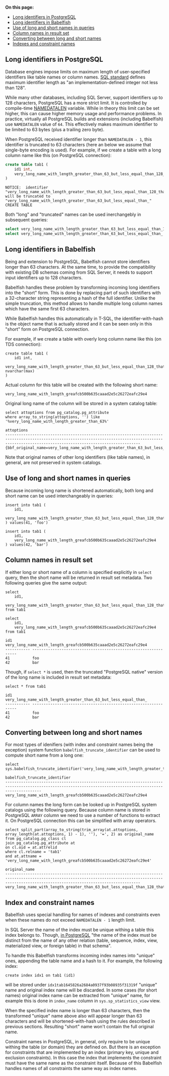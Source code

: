 **On this page:**

 - [Long identifiers in PostgreSQL](#long-identifiers-in-postgresql)
 - [Long identifiers in Babelfish](#long-identifiers-in-babelfish)
 - [Use of long and short names in queries](#use-of-long-and-short-names-in-queries)
 - [Column names in result set](#column-names-in-result-set)
 - [Converting between long and short names](#converting-between-long-and-short-names)
 - [Indexes and constraint names](#index-and-constraint-names)

Long identifiers in PostgreSQL
------------------------------

Database engines impose limits on maximum length of user-specified identifiers like table names or column names. [SQL standard](https://en.wikipedia.org/wiki/ISO/IEC_9075) defines maximum identifier length as "an implementation-defined integer not less than 128".

While many other databases, including SQL Server, support identifiers up to 128 characters, PostgreSQL has a more strict limit. It is controlled by compile-time [NAMEDATALEN](https://pgpedia.info/n/NAMEDATALEN.html) variable. While in theory this limit can be set higher, this can cause higher memory usage and performance problems. In practice, virtually all PostgreSQL builds and extensions (including Babelfish) use `NAMEDATALEN` value of `64`. This effectively makes maximum identifier to be limited to 63 bytes (plus a trailing zero byte).

When PostgreSQL received identifier longer than `NAMEDATALEN - 1`, this identifier is truncated to 63 characters (here an below we assume that single-byte encoding is used). For example, if we create a table with a long column name like this (on PostgreSQL connection):

```sql
create table tab1 (
    id1 int,
    very_long_name_with_length_greater_than_63_but_less_equal_than_128_that_we_would_like_to_test text
)
```
```
NOTICE:  identifier "very_long_name_with_length_greater_than_63_but_less_equal_than_128_that_we_would_like_to_test" will be truncated to "very_long_name_with_length_greater_than_63_but_less_equal_than_"
CREATE TABLE
```

Both "long" and "truncated" names can be used inerchangebly in subsequent queries:

```sql
select very_long_name_with_length_greater_than_63_but_less_equal_than_128_that_we_would_like_to_test from tab1;
select very_long_name_with_length_greater_than_63_but_less_equal_than_ from tab1;
```

Long identifiers in Babelfish
-----------------------------

Being and extension to PostgreSQL, Babelfish cannot store identifiers longer than 63 characters. At the same time, to provide the compatibility with existing DB schemas coming from SQL Server, it needs to support input identifiers up to 128 characters.

Babelfish handles these problem by transforming incoming long identifiers into the "short" form. This is done by replacing part of such identifiers with a 32-character string representing a hash of the full identifier. Unlike the simple truncation, this method allows to handle multiple long column names which have the same first 63 characters.

While Babelfish handles this automatically in T-SQL, the identifier-with-hash is the object name that is actually stored and it can be seen only in this "short" form on PostgreSQL connection.

For example, if we create a table with overly long column name like this (on TDS connection):

```tsql
create table tab1 (
    id1 int,
    very_long_name_with_length_greater_than_63_but_less_equal_than_128_that_we_would_like_to_test nvarchar(max)
)
```

Actual column for this table will be created with the following short name:

```
very_long_name_with_length_greafcb500b635caaad2e5c26272eafc29e4
```

Original long name of the column will be stored in a system catalog table:

```tsql
select attoptions from pg_catalog.pg_attribute
where array_to_string(attoptions, '') like '%very_long_name_with_length_greater_than_63%'
```
```
attoptions
--------------------------------------------------------------------------------------------------------------------------------------------------------------------------------------------------------
{bbf_original_name=very_long_name_with_length_greater_than_63_but_less_equal_than_128_that_we_would_like_to_test}
```

Note that original names of other long identifiers (like table names), in general, are not preserved in system catalogs.

Use of long and short names in queries
--------------------------------------

Because incoming long name is shortened automatically, both long and short name can be used interchangeably in queries:

```tsql
insert into tab1 (
	id1,
	very_long_name_with_length_greater_than_63_but_less_equal_than_128_that_we_would_like_to_test
) values(41, 'foo')
```
```tsql
insert into tab1 (
	id1,
	very_long_name_with_length_greafcb500b635caaad2e5c26272eafc29e4
) values(42, 'bar')
```

Column names in result set
--------------------------

If either long or short name of a column is specified explicitly in `select` query, then the short name will be returned in result set metadata. Two following queries give the same output:

```tsql
select 
    id1,
    very_long_name_with_length_greater_than_63_but_less_equal_than_128_that_we_would_like_to_test
from tab1
```
```tsql
select 
    id1,
    very_long_name_with_length_greafcb500b635caaad2e5c26272eafc29e4
from tab1
```
```
id1         very_long_name_with_length_greafcb500b635caaad2e5c26272eafc29e4
----------- ---------------------------------------------------------------
41          foo
42          bar
```

Though, if `select *` is used, then the truncated "PostgreSQL native" version of the long name is included in result set metadata:

```tsql
select * from tab1
```
```
id1         very_long_name_with_length_greater_than_63_but_less_equal_than_
----------- ---------------------------------------------------------------
41          foo
42          bar
```

Converting between long and short names
---------------------------------------

For most types of idenifiers (with index and constraint names being the exception) system function `babelfish_truncate_identifier` can be used to compute short name from a long one:

```tsql
select sys.babelfish_truncate_identifier('very_long_name_with_length_greater_than_63_but_less_equal_than_128_that_we_would_like_to_test')
```
```
babelfish_truncate_identifier
------------------------------------------------------------------------------------------------------------------------------------------------------------
very_long_name_with_length_greafcb500b635caaad2e5c26272eafc29e4
```

For column names the long form can be looked up in PostgreSQL system catalogs using the following query. Because column name is stored in PostgreSQL `ARRAY` column we need to use a number of functions to extract it. On PostgreSQL connection this can be simplified with array operators.

```tsql
select split_part(array_to_string(trim_array(at.attoptions, array_length(at.attoptions, 1) - 1), ''), '=', 2) as original_name
from pg_catalog.pg_class cl
join pg_catalog.pg_attribute at
on cl.oid = at.attrelid
where cl.relname = 'tab1'
and at.attname = 'very_long_name_with_length_greafcb500b635caaad2e5c26272eafc29e4'
```
```
original_name
--------------------------------------------------------------------------------------------------------------------------------------------------------------------------------------------------------
very_long_name_with_length_greater_than_63_but_less_equal_than_128_that_we_would_like_to_test
```

Index and constraint names
--------------------------

Babelfish uses special handling for names of indexes and constraints even when these names do not exceed `NAMEDATALEN - 1` length limit.

In SQL Server the name of the index must be unique withing a table this index belongs to. Though, [in PostgreSQL](https://www.postgresql.org/docs/16/sql-createindex.html) "the name of the index must be distinct from the name of any other relation (table, sequence, index, view, materialized view, or foreign table) in that schema".

To handle this Babelfish transforms incoming index names into "unique" ones, appending the table name and a hash to it. For example, the following index:

```tsql
create index idx1 on tab1 (id1)
```

will be stored under `idx1tab1645826a2684a0937f93b08935f31319f` "unique" name and original index name will be discarded. In some cases (for short names) original index name can be extracted from "unique" name, for example this is done in `index_name` column in `sys.sp_statistics_view` view.

When the specified index name is longer than 63 characters, then the transformed "unique" name above also will appear longer than 63 characters and will be shortened-with-hash using the rules described in previous sections. Resulting "short" name won't contain the full original name.

Constraint names in PostgreSQL, in general, only require to be unique withing the table (or domain) they are defined on. But there is an exception for constraints that are implemented by an index (primary key, unique and exclusion constraints). In this case the index that implements the constraint must have the same name as the constraint itself. Because of this Babelfish handles names of all constraints the same way as index names.
